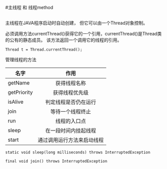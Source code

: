 #主线程 和 线程method

## 
主线程在JAVA程序启动时自动创建， 但它可以由一个Thread对象控制。

必须调用方法currentThread()获得它的一个引用，currentThread()是Thread类的公有的静态成员。 该方法返回一个调用它的线程的引用。

```
Thread t = Thread.currentThread();
```

管理线程的方法

| 名字   |      作用      |
|----------|:-------------:|
| getName |  获得线程名称 | 
| getPriority |    获得线程优先级   | 
| isAlive | 判定线程是否仍在运行 | 
| join | 等待一个线程终止 |
| run | 线程的入口点 |
| sleep | 在一段时间内挂起线程 |
| start | 通过调用运行方法来启动线程 |

```
static void sleep(long milliseconds) throws InterruptedException
```

```
final void join() throws InterruptedException

```